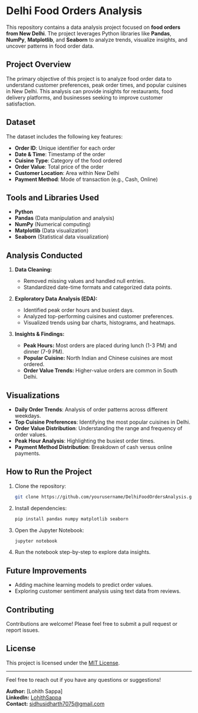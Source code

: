 # Delhi Food Orders Analysis

This repository contains a data analysis project focused on **food orders from New Delhi**. The project leverages Python libraries like **Pandas**, **NumPy**, **Matplotlib**, and **Seaborn** to analyze trends, visualize insights, and uncover patterns in food order data.

## Project Overview

The primary objective of this project is to analyze food order data to understand customer preferences, peak order times, and popular cuisines in New Delhi. This analysis can provide insights for restaurants, food delivery platforms, and businesses seeking to improve customer satisfaction.

## Dataset

The dataset includes the following key features:

- **Order ID**: Unique identifier for each order
- **Date & Time**: Timestamp of the order
- **Cuisine Type**: Category of the food ordered
- **Order Value**: Total price of the order
- **Customer Location**: Area within New Delhi
- **Payment Method**: Mode of transaction (e.g., Cash, Online)

## Tools and Libraries Used

- **Python**
- **Pandas** (Data manipulation and analysis)
- **NumPy** (Numerical computing)
- **Matplotlib** (Data visualization)
- **Seaborn** (Statistical data visualization)

## Analysis Conducted

1. **Data Cleaning:**

   - Removed missing values and handled null entries.
   - Standardized date-time formats and categorized data points.

2. **Exploratory Data Analysis (EDA):**

   - Identified peak order hours and busiest days.
   - Analyzed top-performing cuisines and customer preferences.
   - Visualized trends using bar charts, histograms, and heatmaps.

3. **Insights & Findings:**

   - **Peak Hours:** Most orders are placed during lunch (1-3 PM) and dinner (7-9 PM).
   - **Popular Cuisine:** North Indian and Chinese cuisines are most ordered.
   - **Order Value Trends:** Higher-value orders are common in South Delhi.

## Visualizations

- **Daily Order Trends**: Analysis of order patterns across different weekdays.
- **Top Cuisine Preferences**: Identifying the most popular cuisines in Delhi.
- **Order Value Distribution**: Understanding the range and frequency of order values.
- **Peak Hour Analysis**: Highlighting the busiest order times.
- **Payment Method Distribution**: Breakdown of cash versus online payments.

## How to Run the Project

1. Clone the repository:

   ```bash
   git clone https://github.com/yourusername/DelhiFoodOrdersAnalysis.git
   ```

2. Install dependencies:

   ```bash
   pip install pandas numpy matplotlib seaborn
   ```

3. Open the Jupyter Notebook:

   ```bash
   jupyter notebook
   ```

4. Run the notebook step-by-step to explore data insights.

## Future Improvements

- Adding machine learning models to predict order values.
- Exploring customer sentiment analysis using text data from reviews.

## Contributing

Contributions are welcome! Please feel free to submit a pull request or report issues.

## License

This project is licensed under the [MIT License](LICENSE).

---

Feel free to reach out if you have any questions or suggestions!

**Author:** [Lohith Sappa]\
**LinkedIn:** [LohithSappa](https://www.linkedin.com/in/lohith-sappa-aab07629a/)\
**Contact:** [sidhusidharth7075@gmail.com](mailto:sidhusidharth7075@gmail.com)
